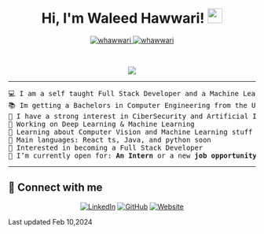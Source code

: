 <h1 align="center">
Hi, I'm Waleed Hawwari!
<a href="https://github.com/Whawwari" target="_self">
		<img src="https://media.giphy.com/media/hvRJCLFzcasrR4ia7z/giphy.gif" width="30">
	</a>
</h1>
<p align="center">
	<a href="https://github.com/Whawwari">
		<img src="https://komarev.com/ghpvc/?username=Whawwari&label=Profile%20views&color=0e75b6&style=flat" alt="whawwari" />
	</a>
	<a href="https://github.com/Whawwari">
		<img src="https://img.shields.io/github/followers/Whawwari?label=Followers" alt="whawwari" />
	</a>
</p>
<br/>
<p align="center">
	<a href="https://github.com/Whawwari">
		<img src="https://readme-typing-svg.herokuapp.com?lines=Computer+Science+Student;Full+Stack+Web+Developer;Freelancer;DS%20|%20AI%20|%20ML%20Enthusiastic;Always%20learning%20new%20things&center=true&width=380&height=45">
	</a>
</p>

<hr>

<pre>
💻 I am a self taught Full Stack Developer and a Machine Learning Developer
📚 Im getting a Bachelors in Computer Engineering from the University of Guelph
📝 I have a strong interest in CiberSecurity and Artificial Intelligence
🔭 Working on Deep Learning & Machine Learning
🌱 Learning about Computer Vision and Machine Learning stuff
🌟 Main languages: React ts, Java, and python soon
🚩 Interested in becoming a Full Stack Developer
🤔 I’m currently open for: <b>An Intern</b> or a new <b>job opportunity</b>, this is <a href="https://drive.google.com/file/d/1GWcksBm58cH1eMIeOoxyMCAsNiv2aMU3/view?usp=share_link" target="_blank">MY RESUME.</a>
</pre>
<hr>

## 🤝 Connect with me

<p align="center">
    <a href="https://www.linkedin.com/in/waleed-hawwari/" target="_blank"><img src="https://img.shields.io/badge/linkedin-%230A66C2.svg?style=plastic&logo=linkedin&logoColor=white" alt="LinkedIn"/></a>
    <a href="https://github.com/Whawwari" target="_blank"><img src="https://img.shields.io/badge/github-%23181717.svg?style=plastic&logo=github&logoColor=white" alt="GitHub"/></a>
    <a href="https://whawwari.github.io" target="_blank"><img src="https://img.shields.io/badge/Website-%237D899C.svg?style=plastic&logo=google-chrome&logoColor=white" alt="Website"/></a>
</p>


Last updated Feb 10,2024
